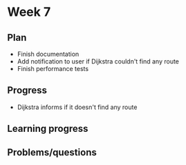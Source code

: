 # Week 7

## Plan
- Finish documentation
- Add notification to user if Dijkstra couldn't find any route
- Finish performance tests

## Progress
- Dijkstra informs if it doesn't find any route



## Learning progress



## Problems/questions
